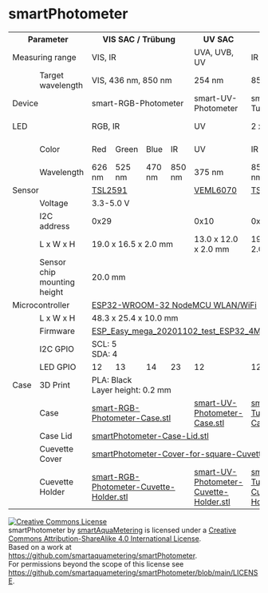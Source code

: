 # smartPhotometer

<table>
<tr>
  <th colspan=2>Parameter
  <th colspan=4>VIS SAC / Trübung
  <th>UV SAC
  <th colspan=2>Trübung
  <th>Coloring
</tr>
<tr>
  <td colspan=2>Measuring range
  <td colspan=4>VIS, IR
  <td>UVA, UVB, UV
  <td colspan=2>IR
  <td>VIS
</tr>
<tr>
  <td>
  <td>Target wavelength
  <td colspan=4>VIS, 436 nm, 850 nm
  <td>254 nm
  <td colspan=2>850 nm
  <td>VIS
</tr>
<tr>
  <td colspan=2>Device
  <td colspan=4>smart-RGB-Photometer
  <td>smart-UV-Photometer
  <td colspan=2>smart-IR-Turbidimeter
  <td>smart-Colorimeter
</tr>
<tr>
  <td colspan=2>LED
  <td colspan=4>RGB, IR
  <td>UV
  <td colspan=2>2 x IR
  <td>White (warm)
</tr>
<tr>
  <td>
  <td>Color
  <td>Red
  <td>Green
  <td>Blue
  <td>IR
  <td>UV
  <td colspan=2>IR
  <td>White (warm)
</tr>
<tr>
  <td>
  <td>Wavelength
  <td>626 nm
  <td>525 nm
  <td>470 nm
  <td>850 nm
  <td>375 nm
  <td>850 nm
  <td>850 nm
  <td>410-780 nm
</tr>
<tr>
  <td colspan=2>Sensor
  <td colspan=4><a href='https://cdn-shop.adafruit.com/datasheets/TSL25911_Datasheet_EN_v1.pdf'>TSL2591</a>
  <td><a href='https://www.vishay.com/docs/84277/veml6070.pdf'>VEML6070</a>
  <td colspan=2><a href='https://cdn-shop.adafruit.com/datasheets/TSL25911_Datasheet_EN_v1.pdf'>TSL2591</a>
  <td><a href='https://cdn-shop.adafruit.com/datasheets/TCS34725.pdf'>TCS34725</a>
</tr>
<tr>
  <td>
  <td>Voltage
  <td colspan=8>3.3-5.0 V
</tr>
<tr>
  <td>
  <td>I2C address
  <td colspan=4>0x29
  <td>0x10
  <td colspan=2>0x29
  <td>0x29
</tr>
<tr>
  <td>
  <td>L x W x H
  <td colspan=4>19.0 x 16.5 x 2.0 mm
  <td>13.0 x 12.0 x 2.0 mm
  <td colspan=2>19.0 x 16.5 x 2.0 mm
  <td>20.3 x 20.3 x 2.0 mm
</tr>
<tr>
  <td>
  <td>Sensor chip mounting height
  <td colspan=8>20.0 mm
</tr>
<tr>
  <td colspan=2>Microcontroller
  <td colspan=8><a href='https://cdn.shopify.com/s/files/1/1509/1638/files/ESP_-_32_NodeMCU_Developmentboard_Datenblatt_AZ-Delivery_Vertriebs_GmbH_10f68f6c-a9bb-49c6-a825-07979441739f.pdf?v=1598356497'>ESP32-WROOM-32 NodeMCU WLAN/WiFi</a>
</tr>
<tr>
  <td>
  <td>L x W x H
  <td colspan=8>48.3 x 25.4 x 10.0 mm
</tr>
<tr>
  <td>
  <td>Firmware
  <td colspan=8><a href='/firmware/bin/ESP_Easy_mega_20201102_test_ESP32_4M316k-factory.bin'>ESP_Easy_mega_20201102_test_ESP32_4M316k-factory.bin</a>
</tr>
<tr>
  <td>
  <td>I2C GPIO
  <td colspan=8>SCL: 5</br>SDA: 4
</tr>
<tr>
  <td>
  <td>LED GPIO
  <td>12
  <td>13
  <td>14
  <td>23
  <td>12
  <td>12
  <td>23
  <td>12
</tr>
<tr>
  <td>Case
  <td>3D Print
    <td colspan=8>PLA: Black</br>Layer height: 0.2 mm
</tr>
<tr>
  <td>
  <td>Case
  <td colspan=4><a href='/case/smart-RGB-Photometer.stl'>smart-RGB-Photometer-Case.stl</a>
  <td><a href='/case/smart-UV-Photometer.stl'>smart-UV-Photometer-Case.stl</a>
  <td colspan=2><a href='/case/smart-IR-Turbidimeter.stl'>smart-IR-Turbidimeter-Case.stl</a>
  <td><a href='/case/smart-Colorimeter'>smart-Colorimeter-Case.stl</a>
</tr>
<tr>
  <td>
  <td>Case Lid
  <td colspan=8><a href='/case/smartPhotometer-Case-Lid.stll'>smartPhotometer-Case-Lid.stl</a>
</tr>
<tr>
  <td>
  <td>Cuevette Cover
  <td colspan=8><a href='/case/smartPhotometer-Cover-for-square-Cuvette.stl'>smartPhotometer-Cover-for-square-Cuvette.stl</a>
</tr>
<tr>
  <td>
  <td>Cuevette Holder
  <td colspan=4><a href='/case/smart-RGB-Photometer-Cuvette-Holder.stl'>smart-RGB-Photometer-Cuvette-Holder.stl</a>
  <td><a href='/case/smart-UV-Photometer-Cuvette-Holder.stl'>smart-UV-Photometer-Cuvette-Holder.stl</a>
  <td colspan=2><a href='/case/smart-IR-Turbidimeter-Cuvette-Holder.stl'>smart-IR-Turbidimeter-Cuvette-Holder.stl</a>
  <td><a href='/case/smart-Colorimeter-Cuvette-Holder.stl'>smart-Colorimeter-Cuvette-Holder.stl</a>
</tr>
</table>

<a rel="license" href="http://creativecommons.org/licenses/by-sa/4.0/"><img alt="Creative Commons License" style="border-width:0" src="https://i.creativecommons.org/l/by-sa/4.0/88x31.png" /></a><br /><span xmlns:dct="http://purl.org/dc/terms/" property="dct:title">smartPhotometer</span> by <a xmlns:cc="http://creativecommons.org/ns#" href="https://github.com/smartaquametering" property="cc:attributionName" rel="cc:attributionURL">smartAquaMetering</a> is licensed under a <a rel="license" href="http://creativecommons.org/licenses/by-sa/4.0/">Creative Commons Attribution-ShareAlike 4.0 International License</a>.<br />Based on a work at <a xmlns:dct="http://purl.org/dc/terms/" href="https://github.com/smartaquametering/smartPhotometer" rel="dct:source">https://github.com/smartaquametering/smartPhotometer</a>.<br />For permissions beyond the scope of this license see <a xmlns:cc="http://creativecommons.org/ns#" href="https://github.com/smartaquametering/smartPhotometer/blob/main/LICENSE" rel="cc:morePermissions">https://github.com/smartaquametering/smartPhotometer/blob/main/LICENSE</a>.
